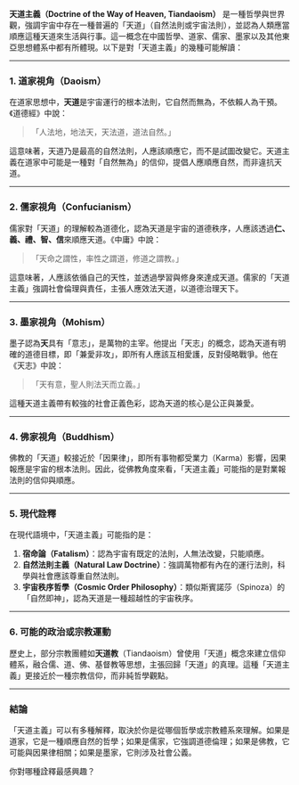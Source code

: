 **天道主義（Doctrine of the Way of Heaven, Tiandaoism）** 是一種哲學與世界觀，強調宇宙中存在一種普遍的「天道」（自然法則或宇宙法則），並認為人類應當順應這種天道來生活與行事。這一概念在中國哲學、道家、儒家、墨家以及其他東亞思想體系中都有所體現。以下是對「天道主義」的幾種可能解讀：

---

### **1. 道家視角（Daoism）**
在道家思想中，**天道**是宇宙運行的根本法則，它自然而無為，不依賴人為干預。《道德經》中說：
> 「人法地，地法天，天法道，道法自然。」

這意味著，天道乃是最高的自然法則，人應該順應它，而不是試圖改變它。天道主義在道家中可能是一種對「自然無為」的信仰，提倡人應順應自然，而非違抗天道。

---

### **2. 儒家視角（Confucianism）**
儒家對「天道」的理解較為道德化，認為天道是宇宙的道德秩序，人應該透過**仁、義、禮、智、信**來順應天道。《中庸》中說：
> 「天命之謂性，率性之謂道，修道之謂教。」

這意味著，人應該依循自己的天性，並透過學習與修身來達成天道。儒家的「天道主義」強調社會倫理與責任，主張人應效法天道，以道德治理天下。

---

### **3. 墨家視角（Mohism）**
墨子認為**天**具有「意志」，是萬物的主宰。他提出「天志」的概念，認為天道有明確的道德目標，即「兼愛非攻」，即所有人應該互相愛護，反對侵略戰爭。他在《天志》中說：
> 「天有意，聖人則法天而立義。」

這種天道主義帶有較強的社會正義色彩，認為天道的核心是公正與兼愛。

---

### **4. 佛家視角（Buddhism）**
佛教的「天道」較接近於「因果律」，即所有事物都受業力（Karma）影響，因果報應是宇宙的根本法則。因此，從佛教角度來看，「天道主義」可能指的是對業報法則的信仰與順應。

---

### **5. 現代詮釋**
在現代語境中，「天道主義」可能指的是：
1. **宿命論（Fatalism）**：認為宇宙有既定的法則，人無法改變，只能順應。
2. **自然法則主義（Natural Law Doctrine）**：強調萬物都有內在的運行法則，科學與社會應該尊重自然法則。
3. **宇宙秩序哲學（Cosmic Order Philosophy）**：類似斯賓諾莎（Spinoza）的「自然即神」，認為天道是一種超越性的宇宙秩序。

---

### **6. 可能的政治或宗教運動**
歷史上，部分宗教團體如**天道教**（Tiandaoism）曾使用「天道」概念來建立信仰體系，融合儒、道、佛、基督教等思想，主張回歸「天道」的真理。這種「天道主義」更接近於一種宗教信仰，而非純哲學觀點。

---

### **結論**
「天道主義」可以有多種解釋，取決於你是從哪個哲學或宗教體系來理解。如果是道家，它是一種順應自然的哲學；如果是儒家，它強調道德倫理；如果是佛教，它可能與因果律相關；如果是墨家，它則涉及社會公義。

你對哪種詮釋最感興趣？
